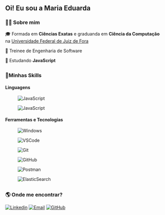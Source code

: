 <h2>Oi! Eu sou a Maria Eduarda</h2>

<h3>👩‍💻 Sobre mim</h3>

  <p>🎓   Formada em <strong>Ciências Exatas</strong> e graduanda em <strong>Ciência da Computação</strong> na <a href= https://www2.ufjf.br/ufjf/ >Universidade Federal de Juiz de Fora </a>  </p>
  <p>💼   Treinee de Engenharia de Software </p>
  <p>🌱   Estudando <strong>JavaScript</strong>  </p> 

##

<h3>🧩Minhas Skills</h3>

<h4><strong>Linguagens</strong> </h4>

<div class ="Linguagens" style="display: inline_block"> 

 <figure> <img src="https://img.shields.io/badge/javascript-%23323330.svg?style=for-the-badge&logo=javascript&logoColor=%23F7DF1E" alt="JavaScript"> </figure>
 <figure> <img src="https://img.shields.io/badge/java-%23ED8B00.svg?style=for-the-badge&logo=openjdk&logoColor=white" alt="JavaScript"> </figure>

<h4><strong>Ferramentas e Tecnologias</strong> </h4>

<div class ="Ferramentas" style="display: inline_block"> 
  
 <figure> <img src= "https://img.shields.io/badge/Windows-0078D6?style=for-the-badge&logo=windows&logoColor=white" alt="Windows"> </figure> 
 <figure> <img src= "https://img.shields.io/badge/Visual_Studio_Code-0078D4?style=for-the-badge&logo=visual%20studio%20code&logoColor=white" alt="VSCode"> </figure>
 <figure> <img src= "https://img.shields.io/badge/git-%23F05033.svg?style=for-the-badge&logo=git&logoColor=white" alt="Git"> </figure>
 <figure> <img src= "https://img.shields.io/badge/github-%23121011.svg?style=for-the-badge&logo=github&logoColor=white" alt="GitHub"> </figure>
 <figure> <img src= "https://img.shields.io/badge/Postman-FF6C37?style=for-the-badge&logo=postman&logoColor=white" alt="Postman"> </figure>
 <figure> <img src= "https://img.shields.io/badge/elasticsearch-%230377CC.svg?style=for-the-badge&logo=elasticsearch&logoColor=white" alt="ElasticSearch"> </figure>

</div>
  
 ##
  
<h3>🌎 Onde me encontrar?</h3>

[![Linkedin](https://img.shields.io/badge/LinkedIn-0077B5?style=for-the-badge&logo=linkedin&logoColor=white)](https://www.linkedin.com/in/maria-eduarda-simonassi/)
[![Email](https://img.shields.io/badge/Gmail-D14836?style=for-the-badge&logo=gmail&logoColor=white)](mailto:maria.simonassi@ice.ufjf.br)
[![GitHub](https://img.shields.io/badge/GitHub-100000?style=for-the-badge&logo=github&logoColor=white)](https://github.com/dudasimonassi)
